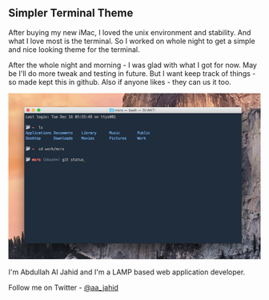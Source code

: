## Simpler Terminal Theme
After buying my new iMac, I loved the unix environment and stability. And what I love most is the terminal. So I worked on whole night to get a simple and nice looking theme for the terminal.

After the whole night and morning - I was glad with what I got for now. May be I'll do more tweak and testing in future. But I want keep track of things - so made kept this in github. Also if anyone likes - they can us it too.

![Simplest Terminal theme screenshot](/screenshots/1.png?raw=true)

I'm Abdullah Al Jahid and I'm a LAMP based web application developer.

Follow me on Twitter - [@aa_jahid](http://twitter.com/aa_jahid "Follow @aa_jahid on Twitter") 
